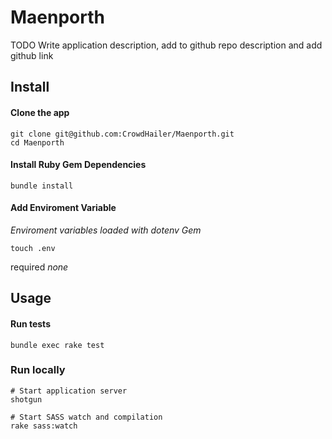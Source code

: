 Maenporth
=========

TODO Write application description, add to github repo description and add github link

## Install

#### Clone the app

```
git clone git@github.com:CrowdHailer/Maenporth.git
cd Maenporth
```

#### Install Ruby Gem Dependencies

```
bundle install
```

#### Add Enviroment Variable

*Enviroment variables loaded with dotenv Gem*

```
touch .env
```

required *none*

## Usage

#### Run tests

```
bundle exec rake test
```

### Run locally

```
# Start application server
shotgun

# Start SASS watch and compilation
rake sass:watch
```
